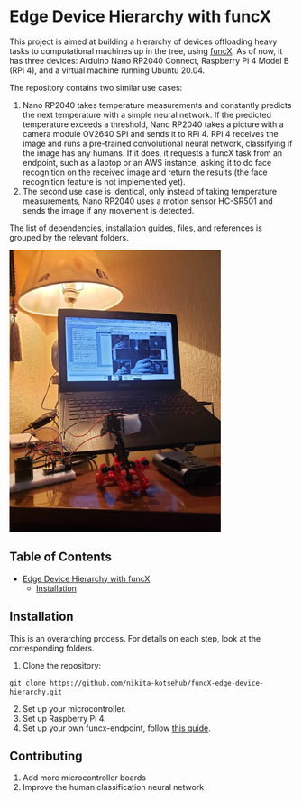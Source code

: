# Edge Device Hierarchy with funcX

This project is aimed at building a hierarchy of devices offloading heavy tasks to computational machines up in the tree, using [funcX][1]. As of now, it has three devices: Arduino Nano RP2040 Connect, Raspberry Pi 4 Model B (RPi 4), and a virtual machine running Ubuntu 20.04. 

The repository contains two similar use cases: 

1. Nano RP2040 takes temperature measurements and constantly predicts the next temperature with a simple neural network. If the predicted temperature exceeds a threshold, Nano RP2040 takes a picture with a camera module OV2640 SPI and sends it to RPi 4. RPi 4 receives the image and runs a pre-trained convolutional neural network, classifying if the image has any humans. If it does, it requests a funcX task from an endpoint, such as a laptop or an AWS instance, asking it to do face recognition on the received image and return the results (the face recognition feature is not implemented yet). 
2. The second use case is identical, only instead of taking temperature measurements, Nano RP2040 uses a motion sensor HC-SR501 and sends the image if any movement is detected.

The list of dependencies, installation guides, files, and references is grouped by the relevant folders. 

<img src="demo.jpg" height="500" alt="Nano RP2040 with the motion sensor and OV2640 and the Raspberry Pi 4 receiving the images">

## Table of Contents

   * [Edge Device Hierarchy with funcX](#hierarchy)
      * [Installation](#installation)


## Installation

This is an overarching process. For details on each step, look at the corresponding folders.

1. Clone the repository:
```
git clone https://github.com/nikita-kotsehub/funcX-edge-device-hierarchy.git
```
2. Set up your microcontroller.
3. Set up Raspberry Pi 4.
4. Set up your own funcx-endpoint, follow [this guide][2]. 

## Contributing
1. Add more microcontroller boards
2. Improve the human classification neural network



[1]: https://funcx.org/ "funcX"
[2]: https://funcx.readthedocs.io/en/latest/endpoints.html
